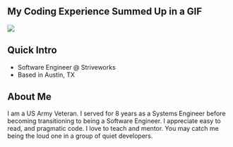 ## My Coding Experience Summed Up in a GIF

![](https://media.giphy.com/media/vqxviVfqGAa14SgeiC/giphy.gif)


## Quick Intro
-  Software Engineer @ Striveworks
-  Based in Austin, TX

## About Me

I am a US Army Veteran.  I served for 8 years as a Systems Engineer before becoming transitioning to being a Software Engineer.  I appreciate easy to read, and pragmatic code.  I love to teach and mentor.  You may catch me being the loud one in a group of quiet developers. 

<!---
JohnathanBaldera/JohnathanBaldera is a ✨ special ✨ repository because its `README.md` (this file) appears on your GitHub profile.
You can click the Preview link to take a look at your changes.
--->
